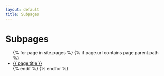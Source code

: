 ```yaml
---
layout: default
title: Subpages
---
```


<h1>Subpages</h1>

<ul>
{% for page in site.pages %}
{% if page.url contains page.parent.path %}
  <li><a href="{{ page.url }}">{{ page.title }}</a></li>
{% endif %}
{% endfor %}
</ul>